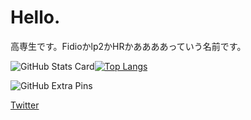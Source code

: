 # Hello. 
高専生です。Fidioかlp2かHRかああああっていう名前です。

![GitHub Stats Card](https://github-readme-stats.vercel.app/api?username=Fidio-lp2)[![Top Langs](https://github-readme-stats.vercel.app/api/top-langs/?username=Fidio-lp2&layout=compact)](https://github.com/anuraghazra/github-readme-stats)

![GitHub Extra Pins](https://github-readme-stats.vercel.app/api/pin/?username=Fidio-lp2&repo=Fidio-lp2)

[Twitter](https://twitter.com/underthe229004)

